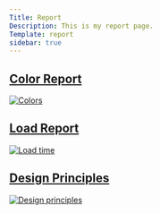 ```yaml
---
Title: Report
Description: This is my report page.
Template: report
sidebar: true
---
```

<div class="report-container">
<div class="title-box">
</div>

<div class="tech-box colors">
<a href = "%base_url%/analysis/colors"><h2>Color Report </h2><img src="%base_url%/assets/img/css.jpg" alt="Colors"></a>
</div>

<div class="tech-box load">
<a href = "%base_url%/analysis/02_load"><h2>Load Report </h2><img src="%base_url%/assets/img/sqlite.jpg" alt="Load time"></a>
</div>

<div class="tech-box design-principles">
<a href = "%base_url%/analysis/design_principles"><h2>Design Principles </h2><img src="%base_url%/assets/img/designprinciples.jpg" alt="Design principles"></a>
</div>
</div>